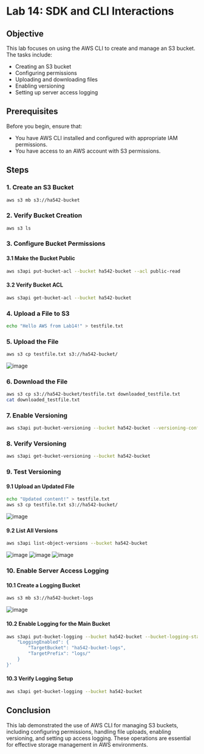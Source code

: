 # Lab 14: SDK and CLI Interactions

## Objective
This lab focuses on using the AWS CLI to create and manage an S3 bucket. The tasks include:
- Creating an S3 bucket
- Configuring permissions
- Uploading and downloading files
- Enabling versioning
- Setting up server access logging

## Prerequisites
Before you begin, ensure that:
- You have AWS CLI installed and configured with appropriate IAM permissions.
- You have access to an AWS account with S3 permissions.

## Steps

### 1. Create an S3 Bucket
```sh
aws s3 mb s3://ha542-bucket
```

### 2. Verify Bucket Creation
```sh
aws s3 ls
```

### 3. Configure Bucket Permissions
#### 3.1 Make the Bucket Public
```sh
aws s3api put-bucket-acl --bucket ha542-bucket --acl public-read
```
#### 3.2 Verify Bucket ACL
```sh
aws s3api get-bucket-acl --bucket ha542-bucket
```

### 4. Upload a File to S3
```sh
echo "Hello AWS from Lab14!" > testfile.txt
```

### 5. Upload the File
```sh
aws s3 cp testfile.txt s3://ha542-bucket/
```
![image](https://github.com/user-attachments/assets/65d26c8d-8f1e-40aa-8be6-ab80584b5a48)

### 6. Download the File
```sh
aws s3 cp s3://ha542-bucket/testfile.txt downloaded_testfile.txt
cat downloaded_testfile.txt
```

### 7. Enable Versioning
```sh
aws s3api put-bucket-versioning --bucket ha542-bucket --versioning-configuration Status=Enabled
```

### 8. Verify Versioning
```sh
aws s3api get-bucket-versioning --bucket ha542-bucket
```

### 9. Test Versioning
#### 9.1 Upload an Updated File
```sh
echo "Updated content!" > testfile.txt
aws s3 cp testfile.txt s3://ha542-bucket/
```
![image](https://github.com/user-attachments/assets/d112a793-3c8f-4295-9f13-3eab53a111d2)

#### 9.2 List All Versions
```sh
aws s3api list-object-versions --bucket ha542-bucket
```
![image](https://github.com/user-attachments/assets/66295d6f-faf7-4dd5-ae89-340f49f1b137)
![image](https://github.com/user-attachments/assets/67b74dcd-aa82-450e-93cf-ae6a3b23e39c)
![image](https://github.com/user-attachments/assets/bd9a05ca-82b8-428c-b0ee-19b171b45c4a)

### 10. Enable Server Access Logging
#### 10.1 Create a Logging Bucket
```sh
aws s3 mb s3://ha542-bucket-logs
```
![image](https://github.com/user-attachments/assets/cedde542-8da2-42d7-a36a-531375ffb973)
#### 10.2 Enable Logging for the Main Bucket
```sh
aws s3api put-bucket-logging --bucket ha542-bucket --bucket-logging-status '{
    "LoggingEnabled": {
        "TargetBucket": "ha542-bucket-logs",
        "TargetPrefix": "logs/"
    }
}'
```

#### 10.3 Verify Logging Setup
```sh
aws s3api get-bucket-logging --bucket ha542-bucket
```


## Conclusion
This lab demonstrated the use of AWS CLI for managing S3 buckets, including configuring permissions, handling file uploads, enabling versioning, and setting up access logging. These operations are essential for effective storage management in AWS environments.

